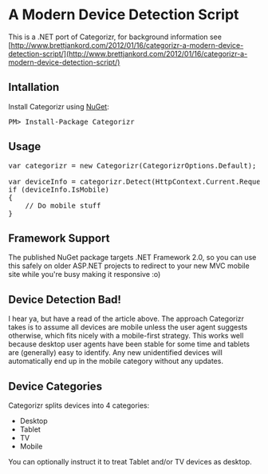 # A Modern Device Detection Script

This is a .NET port of Categorizr, for background information see [http://www.brettjankord.com/2012/01/16/categorizr-a-modern-device-detection-script/](http://www.brettjankord.com/2012/01/16/categorizr-a-modern-device-detection-script/)

## Intallation

Install Categorizr using [NuGet](https://nuget.org/packages/Categorizr):
<pre>
PM> Install-Package Categorizr
</pre>

## Usage

<pre>
var categorizr = new Categorizr(CategorizrOptions.Default);

var deviceInfo = categorizr.Detect(HttpContext.Current.Request.UserAgent);
if (deviceInfo.IsMobile)
{
    // Do mobile stuff
}
</pre>

## Framework Support

The published NuGet package targets .NET Framework 2.0, so you can use this safely on older ASP.NET projects to redirect to your new MVC mobile site while you're busy making it responsive :o)

## Device Detection Bad!

I hear ya, but have a read of the article above. The approach Categorizr takes is to assume all devices are mobile unless the user agent suggests otherwise, which fits nicely with a mobile-first strategy. This works well because desktop user agents have been stable for some time and tablets are (generally) easy to identify. Any new unidentified devices will automatically end up in the mobile category without any updates.

## Device Categories

Categorizr splits devices into 4 categories:

* Desktop
* Tablet
* TV
* Mobile

You can optionally instruct it to treat Tablet and/or TV devices as desktop.